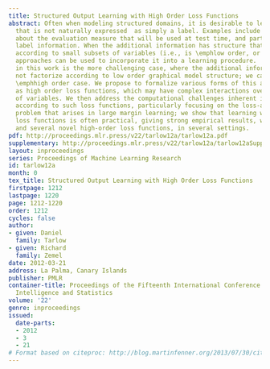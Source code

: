 ```yaml
---
title: Structured Output Learning with High Order Loss Functions
abstract: Often when modeling structured domains, it is desirable to leverage information
  that is not naturally expressed  as simply a label. Examples include   knowledge
  about the evaluation measure that will be used at test time, and partial  (weak)
  label information. When the additional information has structure that factorizes
  according to small subsets of variables (i.e., is \emphlow order, or \emphdecomposable),  several
  approaches can be used to incorporate it into a learning procedure.   Our focus
  in this work is the more challenging case, where the additional information does
  not factorize according to low order graphical model structure; we call this the
  \emphhigh order case. We propose to formalize various forms of this additional information
  as high order loss functions, which may have complex interactions over large subsets
  of variables. We then address the computational challenges inherent in learning
  according to such loss functions, particularly focusing on the loss-augmented inference
  problem that arises in large margin learning; we show that learning with high order
  loss functions is often practical, giving strong empirical results, with one popular
  and several novel high-order loss functions, in several settings.
pdf: http://proceedings.mlr.press/v22/tarlow12a/tarlow12a.pdf
supplementary: http://proceedings.mlr.press/v22/tarlow12a/tarlow12aSupple.pdf
layout: inproceedings
series: Proceedings of Machine Learning Research
id: tarlow12a
month: 0
tex_title: Structured Output Learning with High Order Loss Functions
firstpage: 1212
lastpage: 1220
page: 1212-1220
order: 1212
cycles: false
author:
- given: Daniel
  family: Tarlow
- given: Richard
  family: Zemel
date: 2012-03-21
address: La Palma, Canary Islands
publisher: PMLR
container-title: Proceedings of the Fifteenth International Conference on Artificial
  Intelligence and Statistics
volume: '22'
genre: inproceedings
issued:
  date-parts:
  - 2012
  - 3
  - 21
# Format based on citeproc: http://blog.martinfenner.org/2013/07/30/citeproc-yaml-for-bibliographies/
---
```

